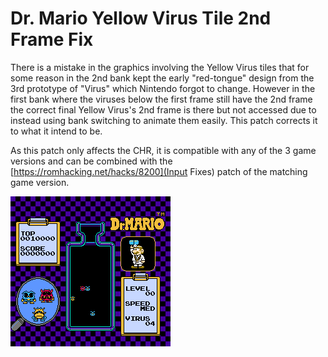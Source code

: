 # Dr. Mario Yellow Virus Tile 2nd Frame Fix

There is a mistake in the graphics involving the Yellow Virus tiles that for some reason in the 2nd bank kept the early "red-tongue" design from the 3rd prototype of "Virus" which Nintendo forgot to change. However in the first bank where the viruses below the first frame still have the 2nd frame the correct final Yellow Virus's 2nd frame is there but not accessed due to instead using bank switching to animate them easily. This patch corrects it to what it intend to be.

As this patch only affects the CHR, it is compatible with any of the 3 game versions and can be combined with the [https://romhacking.net/hacks/8200](Input Fixes) patch of the matching game version.

![](screenshot.png)
